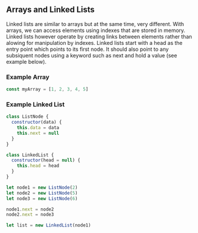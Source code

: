 ## Arrays and Linked Lists

Linked lists are similar to arrays but at the same time, very different. With arrays, we can access elements using indexes that are stored in memory. Linked lists however operate by creating links between elements rather than alowing for manipulation by indexes. Linked lists start with a head as the entry point which points to its first node. It should also point to any subsiquent nodes using a keyword such as next and hold a value (see example below).

### Example Array

```javascript
const myArray = [1, 2, 3, 4, 5]
```

### Example Linked List

```javascript
class ListNode {
  constructor(data) {
    this.data = data
    this.next = null
  }
}

class LinkedList {
  constructor(head = null) {
    this.head = head
  }
}

let node1 = new ListNode(2)
let node2 = new ListNode(5)
let node3 = new ListNode(6)

node1.next = node2
node2.next = node3

let list = new LinkedList(node1)
```
